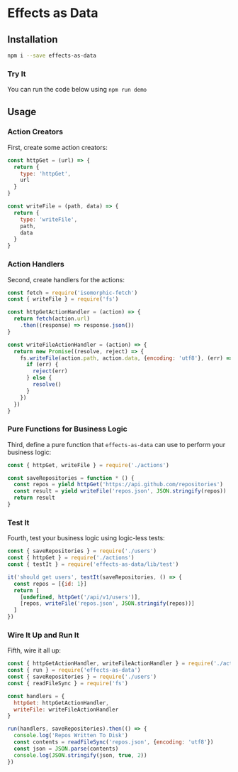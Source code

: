 # Effects as Data

## Installation
```sh
npm i --save effects-as-data
```

### Try It
You can run the code below using `npm run demo`

## Usage
### Action Creators
First, create some action creators:
```js
const httpGet = (url) => {
  return {
    type: 'httpGet',
    url
  }
}

const writeFile = (path, data) => {
  return {
    type: 'writeFile',
    path,
    data
  }
}
```

### Action Handlers
Second, create handlers for the actions:
```js
const fetch = require('isomorphic-fetch')
const { writeFile } = require('fs')

const httpGetActionHandler = (action) => {
  return fetch(action.url)
    .then((response) => response.json())
}

const writeFileActionHandler = (action) => {
  return new Promise((resolve, reject) => {
    fs.writeFile(action.path, action.data, {encoding: 'utf8'}, (err) => {
      if (err) {
        reject(err)
      } else {
        resolve()
      }
    })
  })
}
```

### Pure Functions for Business Logic
Third, define a pure function that `effects-as-data` can use to perform your business logic:
```js
const { httpGet, writeFile } = require('./actions')

const saveRepositories = function * () {
  const repos = yield httpGet('https://api.github.com/repositories')
  const result = yield writeFile('repos.json', JSON.stringify(repos))
  return result
}
```

### Test It
Fourth, test your business logic using logic-less tests:
```js
const { saveRepositories } = require('./users')
const { httpGet } = require('./actions')
const { testIt } = require('effects-as-data/lib/test')

it('should get users', testIt(saveRepositories, () => {
  const repos = [{id: 1}]
  return [
    [undefined, httpGet('/api/v1/users')],
    [repos, writeFile('repos.json', JSON.stringify(repos))]
  ]
})
```

### Wire It Up and Run It
Fifth, wire it all up:
```js
const { httpGetActionHandler, writeFileActionHandler } = require('./action-handlers')
const { run } = require('effects-as-data')
const { saveRepositories } = require('./users')
const { readFileSync } = require('fs')

const handlers = {
  httpGet: httpGetActionHandler,
  writeFile: writeFileActionHandler
}

run(handlers, saveRepositories).then(() => {
  console.log('Repos Written To Disk')
  const contents = readFileSync('repos.json', {encoding: 'utf8'})
  const json = JSON.parse(contents)
  console.log(JSON.stringify(json, true, 2))
})
```
